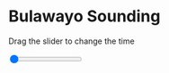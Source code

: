 <h1>Bulawayo Sounding</h1>
<p>Drag the slider to change the time</p>

<div class="slidecontainer">
<input oninput='setImage(this)' class="slider" type="range" min="0" max="7" value="0" step="1" />
<img id='img'/>
</div>

<script>
var img = document.getElementById('img');
var img_array = ['/assets/images/skwt/skd_bulawayo_wrfout_d01_2020-06-23_12:00:00.png',
'/assets/images/skwt/skd_bulawayo_wrfout_d01_2020-06-23_18:00:00.png',
'/assets/images/skwt/skd_bulawayo_wrfout_d01_2020-06-24_00:00:00.png',
'/assets/images/skwt/skd_bulawayo_wrfout_d01_2020-06-24_06:00:00.png',
'/assets/images/skwt/skd_bulawayo_wrfout_d01_2020-06-24_12:00:00.png',
'/assets/images/skwt/skd_bulawayo_wrfout_d01_2020-06-24_18:00:00.png',
'/assets/images/skwt/skd_bulawayo_wrfout_d01_2020-06-25_00:00:00.png',];
function setImage(obj)
{
        var value = obj.value;
        img.src = img_array[value];

}
</script>
